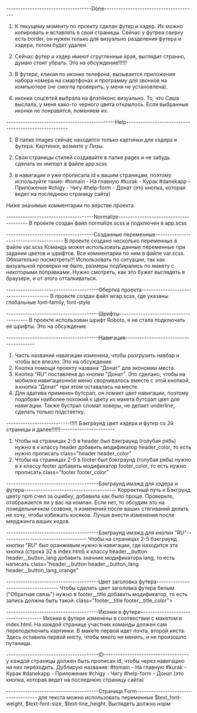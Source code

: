 ------------------------------------Done---------------------------------------

1) К текущему моменту по проекту сделан футер и хэдер. Их можно копировать и вставлять в свои страницы. Сейчас у футреа сверху есть border, он нужен только для визуально разделения футера и хэдера, потом будет удален.

2) Сейчас футер и хэдер имеют сгругленные края, выглядит странно, думаю стоит убрать. Это на обсуждение!!!!!!

3) В футере, кликая по иконке телефона, вызывается приложения набора номера на смартфонах и программу для звонков на компьютере (не смогла проверить, у меня не установлена).

4) иконки соцсетей выбрала на флэтйконс визуально. То, что Саша выслала, у меня како-то черного цвета открылось. Если выбранные иконки не понравятся, поменяем их.

----------------------------------------------Help-----------------------------------------------------

1) В папке images сейчас находятся только картинки для хэдера и футера. Картинки, возмите у Лизы.
2) Свои страницы стилей создавайте в папке pages и не забудь сделать их импорт в файле app.scss

3) в навигации я уже прописала id к вашим страницам, поэтому используйте такие:
#tomain - На главную 
#kurak - Курак
#danekapp - Приложение
#chigy - Чигу
#help-form - Донат (это кнопка, которая ведет на последнюю страницу сайта)


Ниже значимые комментарии по верстве проекта.



-------------------------------------Normalize---------------------------------------
В проекте создан файл normalize.scss и подключен в app.scss

-------------------------------------Созданные переменные---------------------------------------
В проекте создано несколько переменных в файле var.scss 
Команда может использовать данные переменные при задании цветов и шрифтов. Все комментарии по ним в файле var.scss. Обязательно посмотреть!!! Использовать по ситуации, так как визуальной проверки не было, размеры подбирались по макету с некоторыми поправками. Нужно смотреть, как это бужет выглядеть в браузере, и от этого отталкиваться.

---------------------------------------Обертка проекта---------------------------------------
В проекте создан файл wrap.scss, где указаны глобальные font-family, font-style

---------------------------------------Шрифты---------------------------------------
В проекте использован шрифт Roboto, я не стала подключать ее шрифты. Это на обсуждение.

---------------------------------------Навигация---------------------------------------
1) Часть названий навагиции изменена, чтобы разгрузить навбар и чтобы все влезло. Это на обсуждение
2) Кнопка помощи проекту названа "Донат" для экономии места.
3) Кнопка "RU" поставлена до кнопки "Донат". Это сделано, чтобы на мобилке навигационное меню сворчивалось вместе с этой кнопкой, а кнопка "Донат" при этом оставалась на месте.
4) Для адатива применен бутсрап, он ломает цвет навигации, поэтому подобран наиболее похожий к цвету из макета бутсрап цвет для навигации. Также бустрап сломат ховеры, не делает underline, сделать только подстветку.



---------------------------!!!!! Бэкграунд цвет хэдера и футер со 2й страницы и далее!!!!!!-----------------------
1) Чтобы на страницах 2-5 в header был бэкграунд (голубая рябь) нужно в к классу header добавить модификатор header_color, то есть нужно прописать class="header header_color"
2) Чтобы на страницах 2-5 в footer был бэкграунд (голубая рябь) нужно в к классу footer добавить модификатор footer_color, то есть нужно прописать class="footer footer_color"

---------------------------------------Бэкграунд имэжд для хэдера и футера---------------------------------------
Корректный путь к Бэкгрунд цвету npm счел за ошибку, добавила как было проще. Проверьте, отображается ли у вас на компан. Если нет, то обсудим это на понедельничном созвоне, я изменений после ваших стягиваний делать не хочу, чтобы избежать косяков. Лучше внести изменения после мерджинга ваших кодов.

---------------------------------------Бэкграунд имэжд для кнопки "RU"------------------------------------
Чтобы на страницах 2-5 бэкграунд кнопки "RU" был оранжевым нужно в навигации, где находится эта кнопка (строка 32 в index.html) к классу header__button header__button_lang добавить значние модификатора lang, то есть написать class="header__button header__button_lang header__button_lang_orange"

---------------------------------------Цвет заголовка футера------------------------------------
Чтобы сделать цвет заголовка футера белым ("Обратная связь") нужно в footer__title добавить модификатор, то есть запись должна быть такой: class="footer__title footer__title_color"> 

---------------------------------------Иконки в футере------------------------------------
Иконки в футере изменены в соотвествии с макетом в index.html. На каждой странице участник команды должен сам переподключить картинки. В макете первой идет почта, второй инста. Здесь оставила первой инсту, чтобы много не менять, и не произошло путаницы.

---------------------------------------ID------------------------------------
у каждой страницы должен быть прописан id, чтобы через навигацию на них переходить.
Дублирую названия:
#tomain - На главную 
#kurak - Курак
#danekapp - Приложение
#chigy - Чигу
#help-form - Донат (это кнопка, которая ведет на последнюю страницу сайта)

---------------------------------------Страница Form------------------------------------
для текcта можно использовать переменные $text_font-weight, $text-font-size, $text-line_height. Выглядеть должно норм